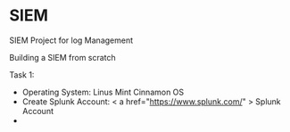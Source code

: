 # SIEM
SIEM Project for log  Management

Building a SIEM from scratch

Task 1:
* Operating System: Linus Mint Cinnamon OS
* Create Splunk Account: < a href="https://www.splunk.com/" > Splunk Account </a>
* 
